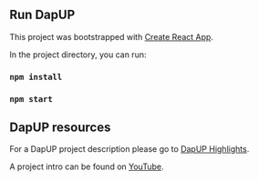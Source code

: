 ## Run DapUP

This project was bootstrapped with [Create React App](https://github.com/facebook/create-react-app).

In the project directory, you can run:

### `npm install`

### `npm start`

## DapUP resources

For a DapUP project description please go to
 [DapUP Highlights](https://github.com/dapyourUP/dapUP/blob/main/dapUPhighlights.pdf).
 
A project intro can be found on [YouTube](https://www.youtube.com/watch?v=eF8DfRRavKo).


